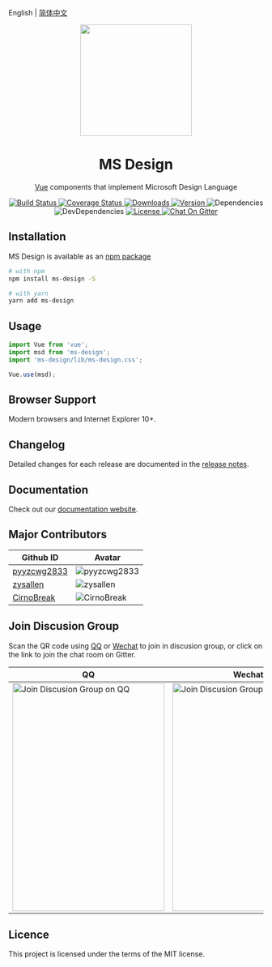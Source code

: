 English | [简体中文](./README.zh-CN.md)

<p align="center" style="text-align:center;">
    <a href="https://ms-design.github.io/">
        <img width="220" src="https://raw.githubusercontent.com/ms-design/ms-design/master/docs/.vuepress/public/logo.png">
    </a>
</p>

<h1 align="center" style="text-align:center;">MS Design</h1>

<p align="center" style="text-align:center;">
    <a href="https://vuejs.org/">Vue</a> components that implement Microsoft Design Language
</p>

<p align="center" style="text-align:center;">
    <a href="https://travis-ci.com/ms-design/ms-design">
        <img src="https://img.shields.io/travis/com/ms-design/ms-design.svg?style=flat-square" alt="Build Status">
    </a>
    <a href="https://codecov.io/gh/ms-design/ms-design">
        <img src="https://img.shields.io/codecov/c/github/ms-design/ms-design.svg?style=flat-square" alt="Coverage Status">
    </a>
    <a href="https://npmcharts.com/compare/ms-design?minimal=true">
        <img src="https://img.shields.io/npm/dm/ms-design.svg?style=flat-square" alt="Downloads">
    </a>
    <a href="https://www.npmjs.com/package/ms-design">
        <img src="https://img.shields.io/npm/v/ms-design.svg?style=flat-square" alt="Version">
    </a>
    <a>
        <img src="https://img.shields.io/david/ms-design/ms-design.svg?style=flat-square" alt="Dependencies">
    </a>
    <a>
        <img src="https://img.shields.io/david/dev/ms-design/ms-design.svg?style=flat-square" alt="DevDependencies">
    </a>
    <a href="https://www.npmjs.com/package/ms-design">
        <img src="https://img.shields.io/npm/l/ms-design.svg?style=flat-square" alt="License">
    </a>
    <a href="https://gitter.im/ms-design/ms-design">
        <img src="https://img.shields.io/gitter/room/ms-design/ms-design.svg?style=flat-square" alt="Chat On Gitter">
    </a>
</p>

## Installation

MS Design is available as an [npm package](https://www.npmjs.com/package/ms-design)

```bash
# with npm
npm install ms-design -S

# with yarn
yarn add ms-design
```

## Usage

```javascript
import Vue from 'vue';
import msd from 'ms-design';
import 'ms-design/lib/ms-design.css';

Vue.use(msd);
```

## Browser Support

Modern browsers and Internet Explorer 10+.

## Changelog

Detailed changes for each release are documented in the [release notes](https://github.com/ms-design/ms-design/blob/master/CHANGELOG.md).

## Documentation

Check out our [documentation website](https://ms-design.github.io/).

## Major Contributors
| Github ID | Avatar |
| ------------ | ------------ |
| [pyyzcwg2833](https://github.com/pyyzcwg2833 "pyyzcwg2833") | ![pyyzcwg2833](https://avatars3.githubusercontent.com/u/24390069?s=60&v=4 "pyyzcwg2833") |
| [zysallen](https://github.com/zysallen "zysallen") | ![zysallen](https://avatars3.githubusercontent.com/u/23287111?s=60&v=4 "zysallen") |
| [CirnoBreak](https://github.com/CirnoBreak "CirnoBreak") | ![CirnoBreak](https://avatars3.githubusercontent.com/u/18510256?s=60&v=4 "CirnoBreak") |

## Join Discusion Group

Scan the QR code using [QQ](https://im.qq.com/) or [Wechat](https://weixin.qq.com/) to join in discusion group, or click on the link to join the chat room on Gitter.

| QQ | Wechat | Gitter |
| ------------ | ------------ | ------------ |
| <img src="https://download-1252831689.file.myqcloud.com/ms-design/qq.png" alt="Join Discusion Group on QQ"  width="300" height="450"> | <img src="https://download-1252831689.file.myqcloud.com/ms-design/wechat.png" alt="Join Discusion Group on Wechat" width="300" height="450"> | <a href="https://gitter.im/ms-design/ms-design">Chat on Gitter</a> |

## Licence

This project is licensed under the terms of the MIT license.